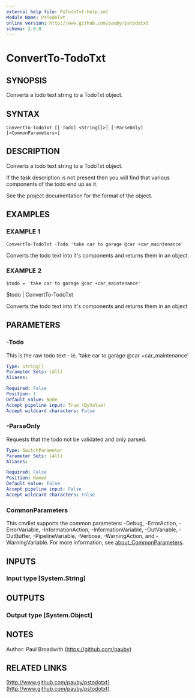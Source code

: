 ```yaml
---
external help file: PsTodoTxt-help.xml
Module Name: PsTodoTxt
online version: http://www.github.com/pauby/pstodotxt
schema: 2.0.0
---
```


# ConvertTo-TodoTxt

## SYNOPSIS
Converts a todo text string to a TodoTxt object.

## SYNTAX

```
ConvertTo-TodoTxt [[-Todo] <String[]>] [-ParseOnly] [<CommonParameters>]
```

## DESCRIPTION
Converts a todo text string to a TodoTxt object.

If the task description is not present then you will find that various components of the todo end up as it.

See the project documentation for the format of the object.

## EXAMPLES

### EXAMPLE 1
```
ConvertTo-TodoTxt -Todo 'take car to garage @car +car_maintenance'
```

Converts the todo text into it's components and returns them in an object.

### EXAMPLE 2
```
$todo = 'take car to garage @car +car_maintenance'
```

$todo | ConvertTo-TodoTxt

Converts the todo text into it's components and returns them in an object

## PARAMETERS

### -Todo
This is the raw todo text - ie.
'take car to garage @car +car_maintenance'

```yaml
Type: String[]
Parameter Sets: (All)
Aliases:

Required: False
Position: 1
Default value: None
Accept pipeline input: True (ByValue)
Accept wildcard characters: False
```

### -ParseOnly
Requests that the todo not be validated and only parsed.

```yaml
Type: SwitchParameter
Parameter Sets: (All)
Aliases:

Required: False
Position: Named
Default value: False
Accept pipeline input: False
Accept wildcard characters: False
```

### CommonParameters
This cmdlet supports the common parameters: -Debug, -ErrorAction, -ErrorVariable, -InformationAction, -InformationVariable, -OutVariable, -OutBuffer, -PipelineVariable, -Verbose, -WarningAction, and -WarningVariable. For more information, see [about_CommonParameters](http://go.microsoft.com/fwlink/?LinkID=113216).

## INPUTS

### Input type [System.String]
## OUTPUTS

### Output type [System.Object]
## NOTES
Author: Paul Broadwith (https://github.com/pauby)

## RELATED LINKS

[http://www.github.com/pauby/pstodotxt](http://www.github.com/pauby/pstodotxt)

